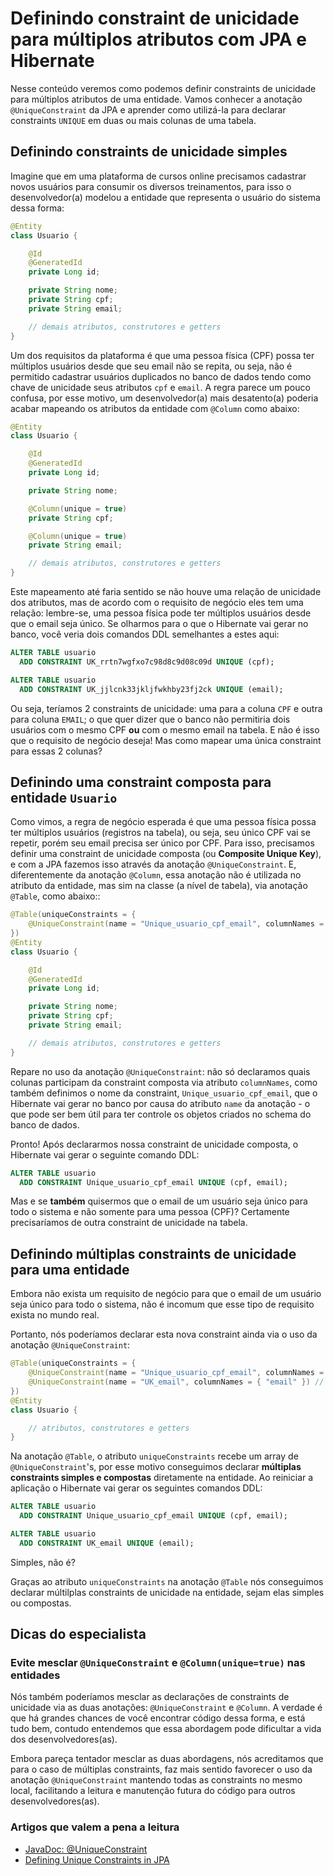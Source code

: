 # Definindo constraint de unicidade para múltiplos atributos com JPA e Hibernate

Nesse conteúdo veremos como podemos definir constraints de unicidade para múltiplos atributos de uma entidade. Vamos conhecer a anotação `@UniqueConstraint` da JPA e aprender como utilizá-la para declarar constraints `UNIQUE` em duas ou mais colunas de uma tabela.

## Definindo constraints de unicidade simples

Imagine que em uma plataforma de cursos online precisamos cadastrar novos usuários para consumir os diversos treinamentos, para isso o desenvolvedor(a) modelou a entidade que representa o usuário do sistema dessa forma:

```java
@Entity
class Usuario {

    @Id
    @GeneratedId
    private Long id;

    private String nome;
    private String cpf;
    private String email;

    // demais atributos, construtores e getters
}
```

Um dos requisitos da plataforma é que uma pessoa física (CPF) possa ter múltiplos usuários desde que seu email não se repita, ou seja, não é permitido cadastrar usuários duplicados no banco de dados tendo como chave de unicidade seus atributos `cpf` e `email`. A regra parece um pouco confusa, por esse motivo, um desenvolvedor(a) mais desatento(a) poderia acabar mapeando os atributos da entidade com `@Column` como abaixo:

```java
@Entity
class Usuario {

    @Id
    @GeneratedId
    private Long id;

    private String nome;

    @Column(unique = true)
    private String cpf;

    @Column(unique = true)
    private String email;

    // demais atributos, construtores e getters
}
```

Este mapeamento até faria sentido se não houve uma relação de unicidade dos atributos, mas de acordo com o requisito de negócio eles tem uma relação: lembre-se, uma pessoa física pode ter múltiplos usuários desde que o email seja único. Se olharmos para o que o Hibernate vai gerar no banco, você veria dois comandos DDL semelhantes a estes aqui:

```sql
ALTER TABLE usuario
  ADD CONSTRAINT UK_rrtn7wgfxo7c98d8c9d08c09d UNIQUE (cpf);

ALTER TABLE usuario
  ADD CONSTRAINT UK_jjlcnk33jkljfwkhby23fj2ck UNIQUE (email);
```

Ou seja, teríamos 2 constraints de unicidade: uma para a coluna `CPF` e outra para coluna `EMAIL`; o que quer dizer que o banco não permitiria dois usuários com o mesmo CPF **ou** com o mesmo email na tabela. E não é isso que o requisito de negócio deseja! Mas como mapear uma única constraint para essas 2 colunas?

## Definindo uma constraint composta para entidade `Usuario`

Como vimos, a regra de negócio esperada é que uma pessoa física possa ter múltiplos usuários (registros na tabela), ou seja, seu único CPF vai se repetir, porém seu email precisa ser único por CPF. Para isso, precisamos definir uma constraint de unicidade composta (ou **Composite Unique Key**), e com a JPA fazemos isso através da anotação `@UniqueConstraint`. E, diferentemente da anotação `@Column`, essa anotação não é utilizada no atributo da entidade, mas sim na classe (a nível de tabela), via anotação `@Table`, como abaixo::

```java
@Table(uniqueConstraints = { 
    @UniqueConstraint(name = "Unique_usuario_cpf_email", columnNames = { "cpf", "email" }) 
})
@Entity
class Usuario {

    @Id
    @GeneratedId
    private Long id;

    private String nome;
    private String cpf;
    private String email;

    // demais atributos, construtores e getters
}
```

Repare no uso da anotação `@UniqueConstraint`: não só declaramos quais colunas participam da constraint composta via atributo `columnNames`, como também definimos o nome da constraint, `Unique_usuario_cpf_email`, que o Hibernate vai gerar no banco por causa do atributo `name` da anotação - o que pode ser bem útil para ter controle os objetos criados no schema do banco de dados.

Pronto! Após declararmos nossa constraint de unicidade composta, o Hibernate vai gerar o seguinte comando DDL:

```sql
ALTER TABLE usuario
  ADD CONSTRAINT Unique_usuario_cpf_email UNIQUE (cpf, email);
```

Mas e se **também** quisermos que o email de um usuário seja único para todo o sistema e não somente para uma pessoa (CPF)? Certamente precisaríamos de outra constraint de unicidade na tabela.

## Definindo múltiplas constraints de unicidade para uma entidade

Embora não exista um requisito de negócio para que o email de um usuário seja único para todo o sistema, não é incomum que esse tipo de requisito exista no mundo real.

Portanto, nós poderíamos declarar esta nova constraint ainda via o uso da anotação `@UniqueConstraint`:

```java
@Table(uniqueConstraints = { 
    @UniqueConstraint(name = "Unique_usuario_cpf_email", columnNames = { "cpf", "email" }),
    @UniqueConstraint(name = "UK_email", columnNames = { "email" }) // nova constraint
})
@Entity
class Usuario {

    // atributos, construtores e getters
}
```

Na anotação `@Table`, o atributo `uniqueConstraints` recebe um array de `@UniqueConstraint`'s, por esse motivo conseguimos declarar **múltiplas constraints simples e compostas** diretamente na entidade. Ao reiniciar a aplicação o Hibernate vai gerar os seguintes comandos DDL:

```sql
ALTER TABLE usuario
  ADD CONSTRAINT Unique_usuario_cpf_email UNIQUE (cpf, email);

ALTER TABLE usuario
  ADD CONSTRAINT UK_email UNIQUE (email);
```

Simples, não é?

Graças ao atributo `uniqueConstraints` na anotação `@Table` nós conseguimos declarar múltilplas constraints de unicidade na entidade, sejam elas simples ou compostas.

## Dicas do especialista

### Evite mesclar `@UniqueConstraint` e `@Column(unique=true)` nas entidades

Nós também poderíamos mesclar as declarações de constraints de unicidade via as duas anotações: `@UniqueConstraint` e `@Column`. A verdade é que há grandes chances de você encontrar código dessa forma, e está tudo bem, contudo entendemos que essa abordagem pode dificultar a vida dos desenvolvedores(as).

Embora pareça tentador mesclar as duas abordagens, nós acreditamos que para o caso de múltiplas constraints, faz mais sentido favorecer o uso da anotação `@UniqueConstraint` mantendo todas as constraints no mesmo local, facilitando a leitura e manutenção futura do código para outros desenvolvedores(as).

### Artigos que valem a pena a leitura

- [JavaDoc: @UniqueConstraint](https://docs.oracle.com/javaee/7/api/javax/persistence/UniqueConstraint.html)
- [Defining Unique Constraints in JPA](https://www.baeldung.com/jpa-unique-constraints)

